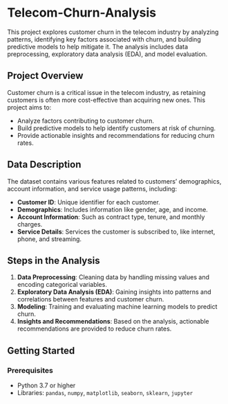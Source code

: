# Telecom-Churn-Analysis

This project explores customer churn in the telecom industry by analyzing patterns, identifying key factors associated with churn, and building predictive models to help mitigate it. The analysis includes data preprocessing, exploratory data analysis (EDA), and model evaluation.

## Project Overview
Customer churn is a critical issue in the telecom industry, as retaining customers is often more cost-effective than acquiring new ones. This project aims to:
- Analyze factors contributing to customer churn.
- Build predictive models to help identify customers at risk of churning.
- Provide actionable insights and recommendations for reducing churn rates.

## Data Description
The dataset contains various features related to customers’ demographics, account information, and service usage patterns, including:
- **Customer ID**: Unique identifier for each customer.
- **Demographics**: Includes information like gender, age, and income.
- **Account Information**: Such as contract type, tenure, and monthly charges.
- **Service Details**: Services the customer is subscribed to, like internet, phone, and streaming.

## Steps in the Analysis
1. **Data Preprocessing**: Cleaning data by handling missing values and encoding categorical variables.
2. **Exploratory Data Analysis (EDA)**: Gaining insights into patterns and correlations between features and customer churn.
3. **Modeling**: Training and evaluating machine learning models to predict churn.
4. **Insights and Recommendations**: Based on the analysis, actionable recommendations are provided to reduce churn rates.

## Getting Started

### Prerequisites
- Python 3.7 or higher
- Libraries: `pandas`, `numpy`, `matplotlib`, `seaborn`, `sklearn`, `jupyter`
